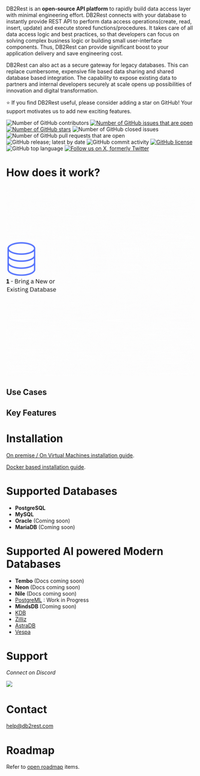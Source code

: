 DB2Rest is an **open-source API platform** to rapidly build data access layer with minimal engineering effort. 
DB2Rest connects with your database to instantly provide REST API to perform data access operations(create, read, insert, update) 
and execute stored functions/procedures. 
It takes care of all data access logic and best practices, so that developers can focus on solving complex business logic or building small user-interface components. 
Thus, DB2Rest can provide significant boost to your application delivery and save engineering cost. 

DB2Rest can also act as a secure gateway for legacy databases. This can replace cumbersome, expensive file based data sharing and shared database based integration.
The capability to expose existing data to partners and internal developers securely at scale opens up possibilities of innovation and digital transformation. 

:star: If you find DB2Rest useful, please consider adding a star on GitHub! Your support motivates us to add new exciting features.

![Number of GitHub contributors](https://img.shields.io/github/contributors/kdhrubo/db2rest)
[![Number of GitHub issues that are open](https://img.shields.io/github/issues/kdhrubo/db2rest)](https://github.com/kdhrubo/db2rest/issues)
[![Number of GitHub stars](https://img.shields.io/github/stars/kdhrubo/db2rest)](https://github.com/kdhrubo/db2rest/stargazers)
![Number of GitHub closed issues](https://img.shields.io/github/issues-closed/kdhrubo/db2rest)
![Number of GitHub pull requests that are open](https://img.shields.io/github/issues-pr-raw/kdhrubo/db2rest)
![GitHub release; latest by date](https://img.shields.io/github/v/release/kdhrubo/db2rest)
![GitHub commit activity](https://img.shields.io/github/commit-activity/m/kdhrubo/db2rest)
[![GitHub license](https://img.shields.io/github/license/kdhrubo/db2rest)](https://github.com/kdhrubo/db2rest)
![GitHub top language](https://img.shields.io/github/languages/top/kdhrubo/db2rest)
[![Follow us on X, formerly Twitter](https://img.shields.io/twitter/follow/db2rest?style=social)](https://twitter.com/db2rest)


# How does it work?

![DB2Rest- How it works?](assets/db2rest-how-it-works.gif "DB2Rest")


## Use Cases 


## Key Features




# Installation 


[On premise / On Virtual Machines installation guide](https://db2rest.com/docs/intro).

[Docker based installation guide](https://db2rest.com/docs/installation-running-with-docker).


# Supported Databases

- **PostgreSQL**
- **MySQL**
- **Oracle** (Coming soon)
- **MariaDB** (Coming soon)

# Supported AI powered Modern Databases

- **Tembo** (Docs coming soon)
- **Neon** (Docs coming soon)
- **Nile** (Docs coming soon)
- [PostgreML](https://postgresml.org/) : Work in Progress
- **MindsDB** (Coming soon)
- [KDB](https://kdb.ai/)
- [Zilliz](https://zilliz.com/)
- [AstraDB](https://www.datastax.com/products/datastax-astra)
- [Vespa](https://vespa.ai/)


# Support

*Connect on Discord*

[![](https://dcbadge.vercel.app/api/server/gytFPNW656?theme=discord)](https://discord.gg/gytFPNW656)



# Contact

<help@db2rest.com>

# Roadmap

Refer to [open roadmap](https://db2rest.com/roadmap/) items.
